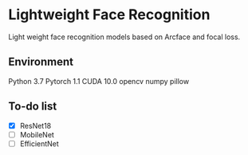 # Lightweight Face Recognition

Light weight face recognition models based on Arcface and focal loss.

## Environment

Python 3.7
Pytorch 1.1
CUDA 10.0
opencv
numpy
pillow

## To-do list
- [x] ResNet18
- [ ] MobileNet
- [ ] EfficientNet
